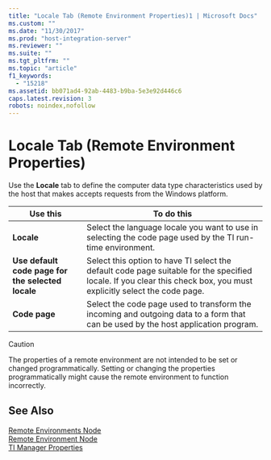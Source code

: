 ```yaml
---
title: "Locale Tab (Remote Environment Properties)1 | Microsoft Docs"
ms.custom: ""
ms.date: "11/30/2017"
ms.prod: "host-integration-server"
ms.reviewer: ""
ms.suite: ""
ms.tgt_pltfrm: ""
ms.topic: "article"
f1_keywords: 
  - "15218"
ms.assetid: bb071ad4-92ab-4483-b9ba-5e3e92d446c6
caps.latest.revision: 3
robots: noindex,nofollow
---
```

# Locale Tab (Remote Environment Properties)
Use the **Locale** tab to define the computer data type characteristics used by the host that makes accepts requests from the Windows platform.  
  
|Use this|To do this|  
|--------------|----------------|  
|**Locale**|Select the language locale you want to use in selecting the code page used by the TI run-time environment.|  
|**Use default code page for the selected locale**|Select this option to have TI select the default code page suitable for the specified locale. If you clear this check box, you must explicitly select the code page.|  
|**Code page**|Select the code page used to transform the incoming and outgoing data to a form that can be used by the host application program.|  
  
> [!CAUTION]
>  The properties of a remote environment are not intended to be set or changed programmatically. Setting or changing the properties programmatically might cause the remote environment to function incorrectly.  
  
## See Also  
 [Remote Environments Node](../core/remote-environments-node2.md)   
 [Remote Environment Node](../core/remote-environment-node1.md)   
 [TI Manager Properties](../core/ti-manager-properties2.md)